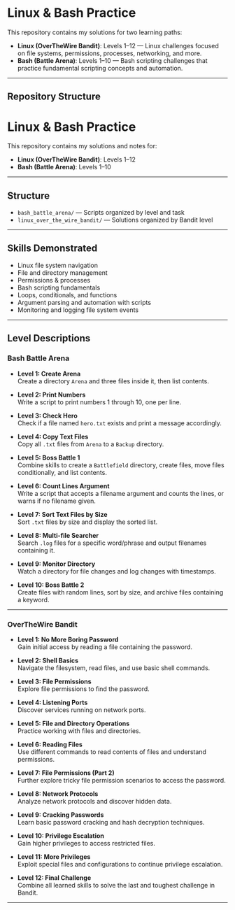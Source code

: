 # Linux & Bash Practice

This repository contains my solutions for two learning paths:

- **Linux (OverTheWire Bandit)**: Levels 1–12 — Linux challenges focused on file systems, permissions, processes, networking, and more.  
- **Bash (Battle Arena)**: Levels 1–10 — Bash scripting challenges that practice fundamental scripting concepts and automation.

---

## Repository Structure

# Linux & Bash Practice

This repository contains my solutions and notes for:

- **Linux (OverTheWire Bandit)**: Levels 1–12  
- **Bash (Battle Arena)**: Levels 1–10

---

## Structure

- `bash_battle_arena/` — Scripts organized by level and task  
- `linux_over_the_wire_bandit/` — Solutions organized by Bandit level  

---

## Skills Demonstrated

- Linux file system navigation  
- File and directory management  
- Permissions & processes  
- Bash scripting fundamentals  
- Loops, conditionals, and functions  
- Argument parsing and automation with scripts  
- Monitoring and logging file system events  

---

## Level Descriptions

### Bash Battle Arena

- **Level 1: Create Arena**  
  Create a directory `Arena` and three files inside it, then list contents.

- **Level 2: Print Numbers**  
  Write a script to print numbers 1 through 10, one per line.

- **Level 3: Check Hero**  
  Check if a file named `hero.txt` exists and print a message accordingly.

- **Level 4: Copy Text Files**  
  Copy all `.txt` files from `Arena` to a `Backup` directory.

- **Level 5: Boss Battle 1**  
  Combine skills to create a `Battlefield` directory, create files, move files conditionally, and list contents.

- **Level 6: Count Lines Argument**  
  Write a script that accepts a filename argument and counts the lines, or warns if no filename given.

- **Level 7: Sort Text Files by Size**  
  Sort `.txt` files by size and display the sorted list.

- **Level 8: Multi-file Searcher**  
  Search `.log` files for a specific word/phrase and output filenames containing it.

- **Level 9: Monitor Directory**  
  Watch a directory for file changes and log changes with timestamps.

- **Level 10: Boss Battle 2**  
  Create files with random lines, sort by size, and archive files containing a keyword.

---

### OverTheWire Bandit

- **Level 1: No More Boring Password**  
  Gain initial access by reading a file containing the password.

- **Level 2: Shell Basics**  
  Navigate the filesystem, read files, and use basic shell commands.

- **Level 3: File Permissions**  
  Explore file permissions to find the password.

- **Level 4: Listening Ports**  
  Discover services running on network ports.

- **Level 5: File and Directory Operations**  
  Practice working with files and directories.

- **Level 6: Reading Files**  
  Use different commands to read contents of files and understand permissions.

- **Level 7: File Permissions (Part 2)**  
  Further explore tricky file permission scenarios to access the password.

- **Level 8: Network Protocols**  
  Analyze network protocols and discover hidden data.

- **Level 9: Cracking Passwords**  
  Learn basic password cracking and hash decryption techniques.

- **Level 10: Privilege Escalation**  
  Gain higher privileges to access restricted files.

- **Level 11: More Privileges**  
  Exploit special files and configurations to continue privilege escalation.

- **Level 12: Final Challenge**  
  Combine all learned skills to solve the last and toughest challenge in Bandit.

---


